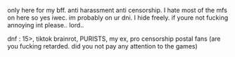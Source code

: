 only here for my bff. anti harassment anti censorship. I hate most of the mfs on here so yes iwec. im probably on ur dni. I hide freely. if youre not fucking annoying int please.. lord..

dnf : 15>, tiktok brainrot, PURISTS, my ex, pro censorship postal fans (are you fucking retarded. did you not pay any attention to the games)
